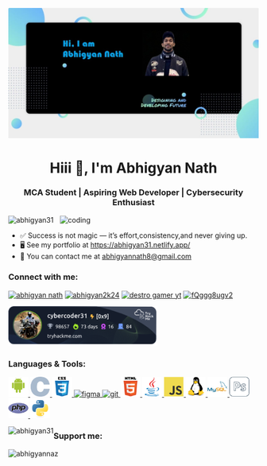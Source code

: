 ![logo](https://github.com/abhigyan31/abhigyan31/blob/main/banner.JPG)
<h1 align="center"> Hiii 👋, I'm Abhigyan Nath</h1>
<h3 align="center"> MCA Student | Aspiring Web Developer | Cybersecurity Enthusiast </h3>
<img align="right" alt="coding" width="400" src="https://camo.githubusercontent.com/2366b34bb903c09617990fb5fff4622f3e941349e846ddb7e73df872a9d21233/68747470733a2f2f63646e2e6472696262626c652e636f6d2f75736572732f3733303730332f73637265656e73686f74732f363538313234332f6176656e746f2e676966"


<p align="left"> <img src="https://komarev.com/ghpvc/?username=abhigyan31&label=Profile%20views&color=0e75b6&style=flat" alt="abhigyan31" /> </p>

<ul dir="auto">
<li> ✅ Success is not magic — it’s effort,consistency,and never giving up.</li>
<li> 🖥️ See my portfolio at <a href="https://abhigyan31.netlify.app/" rel="port">https://abhigyan31.netlify.app/</a></li>
<li> 📧 You can contact me at <a href="mailto:abhigyannath8@gmail.com">abhigyannath8@gmail.com</a></li>
</ul>


<h3 align="left">Connect with me:</h3>
<p align="left">

<a href="https://linkedin.com/in/abhigyan-nath-57062621b/" target="blank"><img align="center" src="https://raw.githubusercontent.com/rahuldkjain/github-profile-readme-generator/master/src/images/icons/Social/linked-in-alt.svg" alt="abhigyan nath" height="30" width="40" /></a>
<a href="https://instagram.com/abhigyan2k25" target="blank"><img align="center" src="https://raw.githubusercontent.com/rahuldkjain/github-profile-readme-generator/master/src/images/icons/Social/instagram.svg" alt="abhigyan2k24" height="30" width="40" /></a>
<a href="https://www.youtube.com/channel/UCMjSJJkOaGSX63vJqVBeavQ" target="blank"><img align="center" src="https://raw.githubusercontent.com/rahuldkjain/github-profile-readme-generator/master/src/images/icons/Social/youtube.svg" alt="destro gamer yt" height="30" width="40" /></a>
<a href="https://discord.gg/fQggg8ugv2" target="blank"><img align="center" src="https://raw.githubusercontent.com/rahuldkjain/github-profile-readme-generator/master/src/images/icons/Social/discord.svg" alt="fQggg8ugv2" height="30" width="40" /></a>

<img src="vvv.png" alt="TryHackMe Badge" width="300"/>

</p>

<h3 align="left">Languages & Tools:</h3>
<p align="left"> <a href="https://developer.android.com" target="_blank" rel="noreferrer"> <img src="https://raw.githubusercontent.com/devicons/devicon/master/icons/android/android-original-wordmark.svg" alt="android" width="40" height="40"/> </a> <a href="https://www.cprogramming.com/" target="_blank" rel="noreferrer"> <img src="https://raw.githubusercontent.com/devicons/devicon/master/icons/c/c-original.svg" alt="c" width="40" height="40"/> </a> <a href="https://www.w3schools.com/css/" target="_blank" rel="noreferrer"> <img src="https://raw.githubusercontent.com/devicons/devicon/master/icons/css3/css3-original-wordmark.svg" alt="css3" width="40" height="40"/> </a> <a href="https://www.figma.com/" target="_blank" rel="noreferrer"> <img src="https://www.vectorlogo.zone/logos/figma/figma-icon.svg" alt="figma" width="40" height="40"/> </a> <a href="https://git-scm.com/" target="_blank" rel="noreferrer"> <img src="https://www.vectorlogo.zone/logos/git-scm/git-scm-icon.svg" alt="git" width="40" height="40"/> </a> <a href="https://www.w3.org/html/" target="_blank" rel="noreferrer"> <img src="https://raw.githubusercontent.com/devicons/devicon/master/icons/html5/html5-original-wordmark.svg" alt="html5" width="40" height="40"/> </a> <a href="https://www.java.com" target="_blank" rel="noreferrer"> <img src="https://raw.githubusercontent.com/devicons/devicon/master/icons/java/java-original.svg" alt="java" width="40" height="40"/> </a> <a href="https://developer.mozilla.org/en-US/docs/Web/JavaScript" target="_blank" rel="noreferrer"> <img src="https://raw.githubusercontent.com/devicons/devicon/master/icons/javascript/javascript-original.svg" alt="javascript" width="40" height="40"/> </a> <a href="https://www.linux.org/" target="_blank" rel="noreferrer"> <img src="https://raw.githubusercontent.com/devicons/devicon/master/icons/linux/linux-original.svg" alt="linux" width="40" height="40"/> </a> <a href="https://www.mysql.com/" target="_blank" rel="noreferrer"> <img src="https://raw.githubusercontent.com/devicons/devicon/master/icons/mysql/mysql-original-wordmark.svg" alt="mysql" width="40" height="40"/> </a> <a href="https://www.photoshop.com/en" target="_blank" rel="noreferrer"> <img src="https://raw.githubusercontent.com/devicons/devicon/master/icons/photoshop/photoshop-line.svg" alt="photoshop" width="40" height="40"/> </a> <a href="https://www.php.net" target="_blank" rel="noreferrer"> <img src="https://raw.githubusercontent.com/devicons/devicon/master/icons/php/php-original.svg" alt="php" width="40" height="40"/> </a> <a href="https://www.python.org" target="_blank" rel="noreferrer"> <img src="https://raw.githubusercontent.com/devicons/devicon/master/icons/python/python-original.svg" alt="python" width="40" height="40"/> </a> </p>


<p><img align="left" src="https://github-readme-stats.vercel.app/api/top-langs?username=abhigyan31&show_icons=true&locale=en&layout=compact" alt="abhigyan31" /></p>

<h3 align="left">Support me:</h3>
<p><a href="https://www.buymeacoffee.com/abhigyannaz"> <img align="left" src="https://cdn.buymeacoffee.com/buttons/v2/default-yellow.png" height="50" width="210" alt="abhigyannaz" /></a></p><br><br>
